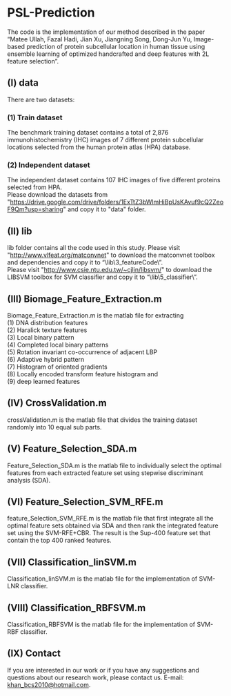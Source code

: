 # PSL-Prediction
The code is the implementation of our method described in the paper “Matee Ullah, Fazal Hadi, Jian Xu, Jiangning Song, Dong-Jun Yu, Image-based prediction of protein subcellular location in human tissue using ensemble learning of optimized handcrafted and deep features with 2L feature selection”.
## (I)	data
There are two datasets:
### (1)	Train dataset
The benchmark training dataset contains a total of 2,876 immunohistochemistry (IHC) images of 7 different protein subcellular locations selected from the human protein atlas (HPA) database.
### (2)	Independent dataset
The independent dataset contains 107 IHC images of five different proteins selected from HPA. <br />
Please download the datasets from "https://drive.google.com/drive/folders/1ExTtZ3bWlmHiBpUsKAvuf9cQ2ZeoF9Qm?usp=sharing" and copy it to "data" folder.
## (II)	lib
lib folder contains all the code used in this study.
Please visit "http://www.vlfeat.org/matconvnet" to download the matconvnet toolbox and dependencies and copy it to “\lib\3_featureCode\”. <br />
Please visit "http://www.csie.ntu.edu.tw/~cjlin/libsvm/" to download the LIBSVM toolbox for SVM classifier and copy it to “\lib\5_classifier\”.
## (III)	Biomage_Feature_Extraction.m
Biomage_Feature_Extraction.m is the matlab file for extracting <br />
(1)	DNA distribution features <br />
(2)	Haralick texture features <br />
(3)	Local binary pattern <br />
(4)	Completed local binary patterns <br />
(5)	Rotation invariant co-occurrence of adjacent LBP <br />
(6)	Adaptive hybrid pattern <br />
(7)	Histogram of oriented gradients <br />
(8)	Locally encoded transform feature histogram and <br /> 
(9)	deep learned features
## (IV)	CrossValidation.m
crossValidation.m is the matlab file that divides the training dataset randomly into 10 equal sub parts.
## (V)	Feature_Selection_SDA.m
Feature_Selection_SDA.m is the matlab file to individually select the optimal features from each extracted feature set using stepwise discriminant analysis (SDA).
## (VI)	Feature_Selection_SVM_RFE.m
feature_Selection_SVM_RFE.m is the matlab file that first integrate all the optimal feature sets obtained via SDA and then rank the integrated feature set using the SVM-RFE+CBR. The result is the Sup-400 feature set that contain the top 400 ranked features.
## (VII)	Classification_linSVM.m
Classification_linSVM.m is the matlab file for the implementation of SVM-LNR classifier.
## (VIII)	Classification_RBFSVM.m
Classification_RBFSVM is the matlab file for the implementation of SVM-RBF classifier.
## (IX)	Contact
If you are interested in our work or if you have any suggestions and questions about our research work, please contact us. E-mail: khan_bcs2010@hotmail.com.

